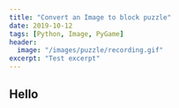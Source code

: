 ```yaml
---
title: "Convert an Image to block puzzle"
date: 2019-10-12
tags: [Python, Image, PyGame]
header:
  image: "/images/puzzle/recording.gif"
excerpt: "Test excerpt"
---
```


## Hello 
